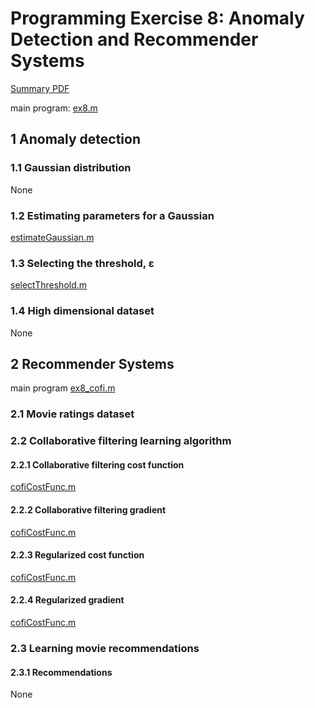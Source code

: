 # Programming Exercise 8: Anomaly Detection and Recommender Systems

[Summary PDF](../ex8.pdf)

main program: [ex8.m](ex8.m)

## 1 Anomaly detection

### 1.1 Gaussian distribution

None

### 1.2 Estimating parameters for a Gaussian

[estimateGaussian.m](estimateGaussian.m)

### 1.3 Selecting the threshold, ε

[selectThreshold.m](selectThreshold.m)

### 1.4 High dimensional dataset

None

## 2 Recommender Systems

main program [ex8_cofi.m](ex8_cofi.m)

### 2.1 Movie ratings dataset

### 2.2 Collaborative filtering learning algorithm

#### 2.2.1 Collaborative filtering cost function

[cofiCostFunc.m](cofiCostFunc.m)

#### 2.2.2 Collaborative filtering gradient

[cofiCostFunc.m](cofiCostFunc.m)

#### 2.2.3 Regularized cost function

[cofiCostFunc.m](cofiCostFunc.m)

#### 2.2.4 Regularized gradient

[cofiCostFunc.m](cofiCostFunc.m)

### 2.3 Learning movie recommendations

#### 2.3.1 Recommendations

None
